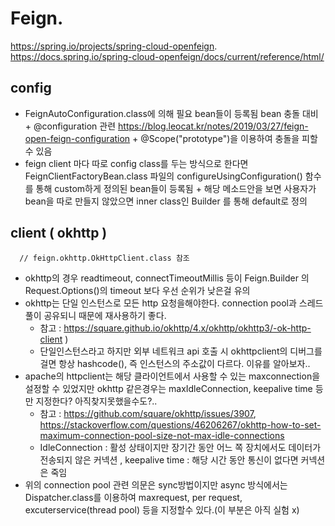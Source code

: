 
# Feign. 
  https://spring.io/projects/spring-cloud-openfeign.  
  https://docs.spring.io/spring-cloud-openfeign/docs/current/reference/html/
  ## config
   * FeignAutoConfiguration.class에 의해 필요 bean들이 등록됨 bean 충돌 대비
    + @configuration 관련 https://blog.leocat.kr/notes/2019/03/27/feign-open-feign-configuration
    + @Scope("prototype")을 이용하여 충돌을 피할 수 있음
   * feign client 마다 따로 config class를 두는 방식으로 한다면 FeignClientFactoryBean.class 파일의 configureUsingConfiguration() 함수를 통해 custom하게 정의된 bean들이 등록됨
    + 해당 메소드안을 보면 사용자가 bean을 따로 만들지 않았으면 inner class인 Builder 를 통해 default로 정의
  ## client ( okhttp )
      // feign.okhttp.OkHttpClient.class 참조
  * okhttp의 경우 readtimeout, connectTimeoutMillis 등이 Feign.Builder 의 Request.Options()의 timeout 보다 우선 순위가 낮은걸 유의
  * okhttp는 단일 인스턴스로 모든 http 요청을해야한다. connection pool과 스레드 풀이 공유되니 때문에 재사용하기 좋다.  
      + 참고 : https://square.github.io/okhttp/4.x/okhttp/okhttp3/-ok-http-client )
      + 단일인스턴스라고 하지만 외부 네트워크 api 호출 시 okhttpclient의 디버그를 걸면 항상 hashcode(), 즉 인스턴스의 주소값이 다르다. 이유를 알아보자.. 
  * apache의 httpclient는 해당 클라이언트에서 사용할 수 있는 maxconnection을 설정할 수 있었지만 okhttp 같은경우는 maxIdleConnection, keepalive time 등만 지정한다? 아직찾지못했을수도?..  
      + 참고 : https://github.com/square/okhttp/issues/3907, https://stackoverflow.com/questions/46206267/okhttp-how-to-set-maximum-connection-pool-size-not-max-idle-connections
      + IdleConnection : 활성 상태이지만 장기간 동안 어느 쪽 장치에서도 데이터가 전송되지 않은 커넥션 , keepalive time : 해당 시간 동안 통신이 없다면 커넥션은 죽임
   * 위의 connection pool 관련 의문은 sync방법이지만 async 방식에서는 Dispatcher.class를 이용하여 maxrequest, per request, excuterservice(thread pool) 등을 지정할수 있다.(이 부분은 아직 실험 x)
